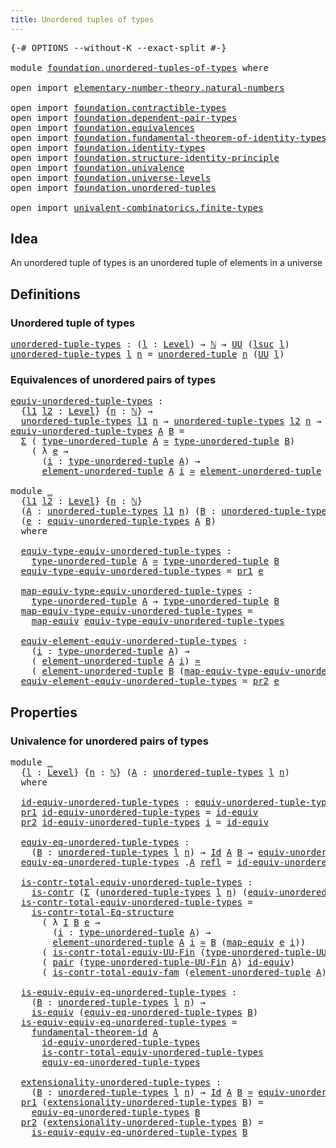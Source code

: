 ```yaml
---
title: Unordered tuples of types
---
```


<pre class="Agda"><a id="51" class="Symbol">{-#</a> <a id="55" class="Keyword">OPTIONS</a> <a id="63" class="Pragma">--without-K</a> <a id="75" class="Pragma">--exact-split</a> <a id="89" class="Symbol">#-}</a>

<a id="94" class="Keyword">module</a> <a id="101" href="foundation.unordered-tuples-of-types.html" class="Module">foundation.unordered-tuples-of-types</a> <a id="138" class="Keyword">where</a>

<a id="145" class="Keyword">open</a> <a id="150" class="Keyword">import</a> <a id="157" href="elementary-number-theory.natural-numbers.html" class="Module">elementary-number-theory.natural-numbers</a>

<a id="199" class="Keyword">open</a> <a id="204" class="Keyword">import</a> <a id="211" href="foundation.contractible-types.html" class="Module">foundation.contractible-types</a>
<a id="241" class="Keyword">open</a> <a id="246" class="Keyword">import</a> <a id="253" href="foundation.dependent-pair-types.html" class="Module">foundation.dependent-pair-types</a>
<a id="285" class="Keyword">open</a> <a id="290" class="Keyword">import</a> <a id="297" href="foundation.equivalences.html" class="Module">foundation.equivalences</a>
<a id="321" class="Keyword">open</a> <a id="326" class="Keyword">import</a> <a id="333" href="foundation.fundamental-theorem-of-identity-types.html" class="Module">foundation.fundamental-theorem-of-identity-types</a>
<a id="382" class="Keyword">open</a> <a id="387" class="Keyword">import</a> <a id="394" href="foundation.identity-types.html" class="Module">foundation.identity-types</a>
<a id="420" class="Keyword">open</a> <a id="425" class="Keyword">import</a> <a id="432" href="foundation.structure-identity-principle.html" class="Module">foundation.structure-identity-principle</a>
<a id="472" class="Keyword">open</a> <a id="477" class="Keyword">import</a> <a id="484" href="foundation.univalence.html" class="Module">foundation.univalence</a>
<a id="506" class="Keyword">open</a> <a id="511" class="Keyword">import</a> <a id="518" href="foundation.universe-levels.html" class="Module">foundation.universe-levels</a>
<a id="545" class="Keyword">open</a> <a id="550" class="Keyword">import</a> <a id="557" href="foundation.unordered-tuples.html" class="Module">foundation.unordered-tuples</a>

<a id="586" class="Keyword">open</a> <a id="591" class="Keyword">import</a> <a id="598" href="univalent-combinatorics.finite-types.html" class="Module">univalent-combinatorics.finite-types</a>
</pre>
## Idea

An unordered tuple of types is an unordered tuple of elements in a universe

## Definitions

### Unordered tuple of types

<pre class="Agda"><a id="unordered-tuple-types"></a><a id="780" href="foundation.unordered-tuples-of-types.html#780" class="Function">unordered-tuple-types</a> <a id="802" class="Symbol">:</a> <a id="804" class="Symbol">(</a><a id="805" href="foundation.unordered-tuples-of-types.html#805" class="Bound">l</a> <a id="807" class="Symbol">:</a> <a id="809" href="Agda.Primitive.html#597" class="Postulate">Level</a><a id="814" class="Symbol">)</a> <a id="816" class="Symbol">→</a> <a id="818" href="elementary-number-theory.natural-numbers.html#1458" class="Datatype">ℕ</a> <a id="820" class="Symbol">→</a> <a id="822" href="foundation-core.universe-levels.html#235" class="Primitive">UU</a> <a id="825" class="Symbol">(</a><a id="826" href="Agda.Primitive.html#780" class="Primitive">lsuc</a> <a id="831" href="foundation.unordered-tuples-of-types.html#805" class="Bound">l</a><a id="832" class="Symbol">)</a>
<a id="834" href="foundation.unordered-tuples-of-types.html#780" class="Function">unordered-tuple-types</a> <a id="856" href="foundation.unordered-tuples-of-types.html#856" class="Bound">l</a> <a id="858" href="foundation.unordered-tuples-of-types.html#858" class="Bound">n</a> <a id="860" class="Symbol">=</a> <a id="862" href="foundation.unordered-tuples.html#1180" class="Function">unordered-tuple</a> <a id="878" href="foundation.unordered-tuples-of-types.html#858" class="Bound">n</a> <a id="880" class="Symbol">(</a><a id="881" href="foundation-core.universe-levels.html#235" class="Primitive">UU</a> <a id="884" href="foundation.unordered-tuples-of-types.html#856" class="Bound">l</a><a id="885" class="Symbol">)</a>
</pre>
### Equivalences of unordered pairs of types

<pre class="Agda"><a id="equiv-unordered-tuple-types"></a><a id="946" href="foundation.unordered-tuples-of-types.html#946" class="Function">equiv-unordered-tuple-types</a> <a id="974" class="Symbol">:</a>
  <a id="978" class="Symbol">{</a><a id="979" href="foundation.unordered-tuples-of-types.html#979" class="Bound">l1</a> <a id="982" href="foundation.unordered-tuples-of-types.html#982" class="Bound">l2</a> <a id="985" class="Symbol">:</a> <a id="987" href="Agda.Primitive.html#597" class="Postulate">Level</a><a id="992" class="Symbol">}</a> <a id="994" class="Symbol">{</a><a id="995" href="foundation.unordered-tuples-of-types.html#995" class="Bound">n</a> <a id="997" class="Symbol">:</a> <a id="999" href="elementary-number-theory.natural-numbers.html#1458" class="Datatype">ℕ</a><a id="1000" class="Symbol">}</a> <a id="1002" class="Symbol">→</a>
  <a id="1006" href="foundation.unordered-tuples-of-types.html#780" class="Function">unordered-tuple-types</a> <a id="1028" href="foundation.unordered-tuples-of-types.html#979" class="Bound">l1</a> <a id="1031" href="foundation.unordered-tuples-of-types.html#995" class="Bound">n</a> <a id="1033" class="Symbol">→</a> <a id="1035" href="foundation.unordered-tuples-of-types.html#780" class="Function">unordered-tuple-types</a> <a id="1057" href="foundation.unordered-tuples-of-types.html#982" class="Bound">l2</a> <a id="1060" href="foundation.unordered-tuples-of-types.html#995" class="Bound">n</a> <a id="1062" class="Symbol">→</a> <a id="1064" href="foundation-core.universe-levels.html#235" class="Primitive">UU</a> <a id="1067" class="Symbol">(</a><a id="1068" href="foundation.unordered-tuples-of-types.html#979" class="Bound">l1</a> <a id="1071" href="Agda.Primitive.html#810" class="Primitive Operator">⊔</a> <a id="1073" href="foundation.unordered-tuples-of-types.html#982" class="Bound">l2</a><a id="1075" class="Symbol">)</a>
<a id="1077" href="foundation.unordered-tuples-of-types.html#946" class="Function">equiv-unordered-tuple-types</a> <a id="1105" href="foundation.unordered-tuples-of-types.html#1105" class="Bound">A</a> <a id="1107" href="foundation.unordered-tuples-of-types.html#1107" class="Bound">B</a> <a id="1109" class="Symbol">=</a>
  <a id="1113" href="foundation-core.dependent-pair-types.html#515" class="Record">Σ</a> <a id="1115" class="Symbol">(</a> <a id="1117" href="foundation.unordered-tuples.html#1474" class="Function">type-unordered-tuple</a> <a id="1138" href="foundation.unordered-tuples-of-types.html#1105" class="Bound">A</a> <a id="1140" href="foundation-core.equivalences.html#1621" class="Function Operator">≃</a> <a id="1142" href="foundation.unordered-tuples.html#1474" class="Function">type-unordered-tuple</a> <a id="1163" href="foundation.unordered-tuples-of-types.html#1107" class="Bound">B</a><a id="1164" class="Symbol">)</a>
    <a id="1170" class="Symbol">(</a> <a id="1172" class="Symbol">λ</a> <a id="1174" href="foundation.unordered-tuples-of-types.html#1174" class="Bound">e</a> <a id="1176" class="Symbol">→</a>
      <a id="1184" class="Symbol">(</a><a id="1185" href="foundation.unordered-tuples-of-types.html#1185" class="Bound">i</a> <a id="1187" class="Symbol">:</a> <a id="1189" href="foundation.unordered-tuples.html#1474" class="Function">type-unordered-tuple</a> <a id="1210" href="foundation.unordered-tuples-of-types.html#1105" class="Bound">A</a><a id="1211" class="Symbol">)</a> <a id="1213" class="Symbol">→</a>
      <a id="1221" href="foundation.unordered-tuples.html#2150" class="Function">element-unordered-tuple</a> <a id="1245" href="foundation.unordered-tuples-of-types.html#1105" class="Bound">A</a> <a id="1247" href="foundation.unordered-tuples-of-types.html#1185" class="Bound">i</a> <a id="1249" href="foundation-core.equivalences.html#1621" class="Function Operator">≃</a> <a id="1251" href="foundation.unordered-tuples.html#2150" class="Function">element-unordered-tuple</a> <a id="1275" href="foundation.unordered-tuples-of-types.html#1107" class="Bound">B</a> <a id="1277" class="Symbol">(</a><a id="1278" href="foundation-core.equivalences.html#1821" class="Function">map-equiv</a> <a id="1288" href="foundation.unordered-tuples-of-types.html#1174" class="Bound">e</a> <a id="1290" href="foundation.unordered-tuples-of-types.html#1185" class="Bound">i</a><a id="1291" class="Symbol">))</a>

<a id="1295" class="Keyword">module</a> <a id="1302" href="foundation.unordered-tuples-of-types.html#1302" class="Module">_</a>
  <a id="1306" class="Symbol">{</a><a id="1307" href="foundation.unordered-tuples-of-types.html#1307" class="Bound">l1</a> <a id="1310" href="foundation.unordered-tuples-of-types.html#1310" class="Bound">l2</a> <a id="1313" class="Symbol">:</a> <a id="1315" href="Agda.Primitive.html#597" class="Postulate">Level</a><a id="1320" class="Symbol">}</a> <a id="1322" class="Symbol">{</a><a id="1323" href="foundation.unordered-tuples-of-types.html#1323" class="Bound">n</a> <a id="1325" class="Symbol">:</a> <a id="1327" href="elementary-number-theory.natural-numbers.html#1458" class="Datatype">ℕ</a><a id="1328" class="Symbol">}</a>
  <a id="1332" class="Symbol">(</a><a id="1333" href="foundation.unordered-tuples-of-types.html#1333" class="Bound">A</a> <a id="1335" class="Symbol">:</a> <a id="1337" href="foundation.unordered-tuples-of-types.html#780" class="Function">unordered-tuple-types</a> <a id="1359" href="foundation.unordered-tuples-of-types.html#1307" class="Bound">l1</a> <a id="1362" href="foundation.unordered-tuples-of-types.html#1323" class="Bound">n</a><a id="1363" class="Symbol">)</a> <a id="1365" class="Symbol">(</a><a id="1366" href="foundation.unordered-tuples-of-types.html#1366" class="Bound">B</a> <a id="1368" class="Symbol">:</a> <a id="1370" href="foundation.unordered-tuples-of-types.html#780" class="Function">unordered-tuple-types</a> <a id="1392" href="foundation.unordered-tuples-of-types.html#1310" class="Bound">l2</a> <a id="1395" href="foundation.unordered-tuples-of-types.html#1323" class="Bound">n</a><a id="1396" class="Symbol">)</a>
  <a id="1400" class="Symbol">(</a><a id="1401" href="foundation.unordered-tuples-of-types.html#1401" class="Bound">e</a> <a id="1403" class="Symbol">:</a> <a id="1405" href="foundation.unordered-tuples-of-types.html#946" class="Function">equiv-unordered-tuple-types</a> <a id="1433" href="foundation.unordered-tuples-of-types.html#1333" class="Bound">A</a> <a id="1435" href="foundation.unordered-tuples-of-types.html#1366" class="Bound">B</a><a id="1436" class="Symbol">)</a>
  <a id="1440" class="Keyword">where</a>

  <a id="1449" href="foundation.unordered-tuples-of-types.html#1449" class="Function">equiv-type-equiv-unordered-tuple-types</a> <a id="1488" class="Symbol">:</a>
    <a id="1494" href="foundation.unordered-tuples.html#1474" class="Function">type-unordered-tuple</a> <a id="1515" href="foundation.unordered-tuples-of-types.html#1333" class="Bound">A</a> <a id="1517" href="foundation-core.equivalences.html#1621" class="Function Operator">≃</a> <a id="1519" href="foundation.unordered-tuples.html#1474" class="Function">type-unordered-tuple</a> <a id="1540" href="foundation.unordered-tuples-of-types.html#1366" class="Bound">B</a>
  <a id="1544" href="foundation.unordered-tuples-of-types.html#1449" class="Function">equiv-type-equiv-unordered-tuple-types</a> <a id="1583" class="Symbol">=</a> <a id="1585" href="foundation-core.dependent-pair-types.html#605" class="Field">pr1</a> <a id="1589" href="foundation.unordered-tuples-of-types.html#1401" class="Bound">e</a>

  <a id="1594" href="foundation.unordered-tuples-of-types.html#1594" class="Function">map-equiv-type-equiv-unordered-tuple-types</a> <a id="1637" class="Symbol">:</a>
    <a id="1643" href="foundation.unordered-tuples.html#1474" class="Function">type-unordered-tuple</a> <a id="1664" href="foundation.unordered-tuples-of-types.html#1333" class="Bound">A</a> <a id="1666" class="Symbol">→</a> <a id="1668" href="foundation.unordered-tuples.html#1474" class="Function">type-unordered-tuple</a> <a id="1689" href="foundation.unordered-tuples-of-types.html#1366" class="Bound">B</a>
  <a id="1693" href="foundation.unordered-tuples-of-types.html#1594" class="Function">map-equiv-type-equiv-unordered-tuple-types</a> <a id="1736" class="Symbol">=</a>
    <a id="1742" href="foundation-core.equivalences.html#1821" class="Function">map-equiv</a> <a id="1752" href="foundation.unordered-tuples-of-types.html#1449" class="Function">equiv-type-equiv-unordered-tuple-types</a>

  <a id="1794" href="foundation.unordered-tuples-of-types.html#1794" class="Function">equiv-element-equiv-unordered-tuple-types</a> <a id="1836" class="Symbol">:</a>
    <a id="1842" class="Symbol">(</a><a id="1843" href="foundation.unordered-tuples-of-types.html#1843" class="Bound">i</a> <a id="1845" class="Symbol">:</a> <a id="1847" href="foundation.unordered-tuples.html#1474" class="Function">type-unordered-tuple</a> <a id="1868" href="foundation.unordered-tuples-of-types.html#1333" class="Bound">A</a><a id="1869" class="Symbol">)</a> <a id="1871" class="Symbol">→</a>
    <a id="1877" class="Symbol">(</a> <a id="1879" href="foundation.unordered-tuples.html#2150" class="Function">element-unordered-tuple</a> <a id="1903" href="foundation.unordered-tuples-of-types.html#1333" class="Bound">A</a> <a id="1905" href="foundation.unordered-tuples-of-types.html#1843" class="Bound">i</a><a id="1906" class="Symbol">)</a> <a id="1908" href="foundation-core.equivalences.html#1621" class="Function Operator">≃</a>
    <a id="1914" class="Symbol">(</a> <a id="1916" href="foundation.unordered-tuples.html#2150" class="Function">element-unordered-tuple</a> <a id="1940" href="foundation.unordered-tuples-of-types.html#1366" class="Bound">B</a> <a id="1942" class="Symbol">(</a><a id="1943" href="foundation.unordered-tuples-of-types.html#1594" class="Function">map-equiv-type-equiv-unordered-tuple-types</a> <a id="1986" href="foundation.unordered-tuples-of-types.html#1843" class="Bound">i</a><a id="1987" class="Symbol">))</a>
  <a id="1992" href="foundation.unordered-tuples-of-types.html#1794" class="Function">equiv-element-equiv-unordered-tuple-types</a> <a id="2034" class="Symbol">=</a> <a id="2036" href="foundation-core.dependent-pair-types.html#617" class="Field">pr2</a> <a id="2040" href="foundation.unordered-tuples-of-types.html#1401" class="Bound">e</a>
</pre>
## Properties

### Univalence for unordered pairs of types

<pre class="Agda"><a id="2115" class="Keyword">module</a> <a id="2122" href="foundation.unordered-tuples-of-types.html#2122" class="Module">_</a>
  <a id="2126" class="Symbol">{</a><a id="2127" href="foundation.unordered-tuples-of-types.html#2127" class="Bound">l</a> <a id="2129" class="Symbol">:</a> <a id="2131" href="Agda.Primitive.html#597" class="Postulate">Level</a><a id="2136" class="Symbol">}</a> <a id="2138" class="Symbol">{</a><a id="2139" href="foundation.unordered-tuples-of-types.html#2139" class="Bound">n</a> <a id="2141" class="Symbol">:</a> <a id="2143" href="elementary-number-theory.natural-numbers.html#1458" class="Datatype">ℕ</a><a id="2144" class="Symbol">}</a> <a id="2146" class="Symbol">(</a><a id="2147" href="foundation.unordered-tuples-of-types.html#2147" class="Bound">A</a> <a id="2149" class="Symbol">:</a> <a id="2151" href="foundation.unordered-tuples-of-types.html#780" class="Function">unordered-tuple-types</a> <a id="2173" href="foundation.unordered-tuples-of-types.html#2127" class="Bound">l</a> <a id="2175" href="foundation.unordered-tuples-of-types.html#2139" class="Bound">n</a><a id="2176" class="Symbol">)</a>
  <a id="2180" class="Keyword">where</a>
  
  <a id="2191" href="foundation.unordered-tuples-of-types.html#2191" class="Function">id-equiv-unordered-tuple-types</a> <a id="2222" class="Symbol">:</a> <a id="2224" href="foundation.unordered-tuples-of-types.html#946" class="Function">equiv-unordered-tuple-types</a> <a id="2252" href="foundation.unordered-tuples-of-types.html#2147" class="Bound">A</a> <a id="2254" href="foundation.unordered-tuples-of-types.html#2147" class="Bound">A</a>
  <a id="2258" href="foundation-core.dependent-pair-types.html#605" class="Field">pr1</a> <a id="2262" href="foundation.unordered-tuples-of-types.html#2191" class="Function">id-equiv-unordered-tuple-types</a> <a id="2293" class="Symbol">=</a> <a id="2295" href="foundation-core.equivalences.html#2494" class="Function">id-equiv</a>
  <a id="2306" href="foundation-core.dependent-pair-types.html#617" class="Field">pr2</a> <a id="2310" href="foundation.unordered-tuples-of-types.html#2191" class="Function">id-equiv-unordered-tuple-types</a> <a id="2341" href="foundation.unordered-tuples-of-types.html#2341" class="Bound">i</a> <a id="2343" class="Symbol">=</a> <a id="2345" href="foundation-core.equivalences.html#2494" class="Function">id-equiv</a>

  <a id="2357" href="foundation.unordered-tuples-of-types.html#2357" class="Function">equiv-eq-unordered-tuple-types</a> <a id="2388" class="Symbol">:</a>
    <a id="2394" class="Symbol">(</a><a id="2395" href="foundation.unordered-tuples-of-types.html#2395" class="Bound">B</a> <a id="2397" class="Symbol">:</a> <a id="2399" href="foundation.unordered-tuples-of-types.html#780" class="Function">unordered-tuple-types</a> <a id="2421" href="foundation.unordered-tuples-of-types.html#2127" class="Bound">l</a> <a id="2423" href="foundation.unordered-tuples-of-types.html#2139" class="Bound">n</a><a id="2424" class="Symbol">)</a> <a id="2426" class="Symbol">→</a> <a id="2428" href="foundation-core.identity-types.html#1767" class="Datatype">Id</a> <a id="2431" href="foundation.unordered-tuples-of-types.html#2147" class="Bound">A</a> <a id="2433" href="foundation.unordered-tuples-of-types.html#2395" class="Bound">B</a> <a id="2435" class="Symbol">→</a> <a id="2437" href="foundation.unordered-tuples-of-types.html#946" class="Function">equiv-unordered-tuple-types</a> <a id="2465" href="foundation.unordered-tuples-of-types.html#2147" class="Bound">A</a> <a id="2467" href="foundation.unordered-tuples-of-types.html#2395" class="Bound">B</a>
  <a id="2471" href="foundation.unordered-tuples-of-types.html#2357" class="Function">equiv-eq-unordered-tuple-types</a> <a id="2502" class="DottedPattern Symbol">.</a><a id="2503" href="foundation.unordered-tuples-of-types.html#2147" class="DottedPattern Bound">A</a> <a id="2505" href="foundation-core.identity-types.html#1820" class="InductiveConstructor">refl</a> <a id="2510" class="Symbol">=</a> <a id="2512" href="foundation.unordered-tuples-of-types.html#2191" class="Function">id-equiv-unordered-tuple-types</a>

  <a id="2546" href="foundation.unordered-tuples-of-types.html#2546" class="Function">is-contr-total-equiv-unordered-tuple-types</a> <a id="2589" class="Symbol">:</a>
    <a id="2595" href="foundation-core.contractible-types.html#1006" class="Function">is-contr</a> <a id="2604" class="Symbol">(</a><a id="2605" href="foundation-core.dependent-pair-types.html#515" class="Record">Σ</a> <a id="2607" class="Symbol">(</a><a id="2608" href="foundation.unordered-tuples-of-types.html#780" class="Function">unordered-tuple-types</a> <a id="2630" href="foundation.unordered-tuples-of-types.html#2127" class="Bound">l</a> <a id="2632" href="foundation.unordered-tuples-of-types.html#2139" class="Bound">n</a><a id="2633" class="Symbol">)</a> <a id="2635" class="Symbol">(</a><a id="2636" href="foundation.unordered-tuples-of-types.html#946" class="Function">equiv-unordered-tuple-types</a> <a id="2664" href="foundation.unordered-tuples-of-types.html#2147" class="Bound">A</a><a id="2665" class="Symbol">))</a>
  <a id="2670" href="foundation.unordered-tuples-of-types.html#2546" class="Function">is-contr-total-equiv-unordered-tuple-types</a> <a id="2713" class="Symbol">=</a>
    <a id="2719" href="foundation.structure-identity-principle.html#1341" class="Function">is-contr-total-Eq-structure</a>
      <a id="2753" class="Symbol">(</a> <a id="2755" class="Symbol">λ</a> <a id="2757" href="foundation.unordered-tuples-of-types.html#2757" class="Bound">I</a> <a id="2759" href="foundation.unordered-tuples-of-types.html#2759" class="Bound">B</a> <a id="2761" href="foundation.unordered-tuples-of-types.html#2761" class="Bound">e</a> <a id="2763" class="Symbol">→</a>
        <a id="2773" class="Symbol">(</a><a id="2774" href="foundation.unordered-tuples-of-types.html#2774" class="Bound">i</a> <a id="2776" class="Symbol">:</a> <a id="2778" href="foundation.unordered-tuples.html#1474" class="Function">type-unordered-tuple</a> <a id="2799" href="foundation.unordered-tuples-of-types.html#2147" class="Bound">A</a><a id="2800" class="Symbol">)</a> <a id="2802" class="Symbol">→</a>
        <a id="2812" href="foundation.unordered-tuples.html#2150" class="Function">element-unordered-tuple</a> <a id="2836" href="foundation.unordered-tuples-of-types.html#2147" class="Bound">A</a> <a id="2838" href="foundation.unordered-tuples-of-types.html#2774" class="Bound">i</a> <a id="2840" href="foundation-core.equivalences.html#1621" class="Function Operator">≃</a> <a id="2842" href="foundation.unordered-tuples-of-types.html#2759" class="Bound">B</a> <a id="2844" class="Symbol">(</a><a id="2845" href="foundation-core.equivalences.html#1821" class="Function">map-equiv</a> <a id="2855" href="foundation.unordered-tuples-of-types.html#2761" class="Bound">e</a> <a id="2857" href="foundation.unordered-tuples-of-types.html#2774" class="Bound">i</a><a id="2858" class="Symbol">))</a>
      <a id="2867" class="Symbol">(</a> <a id="2869" href="univalent-combinatorics.finite-types.html#21711" class="Function">is-contr-total-equiv-UU-Fin</a> <a id="2897" class="Symbol">(</a><a id="2898" href="foundation.unordered-tuples.html#1394" class="Function">type-unordered-tuple-UU-Fin</a> <a id="2926" href="foundation.unordered-tuples-of-types.html#2147" class="Bound">A</a><a id="2927" class="Symbol">))</a>
      <a id="2936" class="Symbol">(</a> <a id="2938" href="foundation-core.dependent-pair-types.html#588" class="InductiveConstructor">pair</a> <a id="2943" class="Symbol">(</a><a id="2944" href="foundation.unordered-tuples.html#1394" class="Function">type-unordered-tuple-UU-Fin</a> <a id="2972" href="foundation.unordered-tuples-of-types.html#2147" class="Bound">A</a><a id="2973" class="Symbol">)</a> <a id="2975" href="foundation-core.equivalences.html#2494" class="Function">id-equiv</a><a id="2983" class="Symbol">)</a>
      <a id="2991" class="Symbol">(</a> <a id="2993" href="foundation.univalence.html#2384" class="Function">is-contr-total-equiv-fam</a> <a id="3018" class="Symbol">(</a><a id="3019" href="foundation.unordered-tuples.html#2150" class="Function">element-unordered-tuple</a> <a id="3043" href="foundation.unordered-tuples-of-types.html#2147" class="Bound">A</a><a id="3044" class="Symbol">))</a>

  <a id="3050" href="foundation.unordered-tuples-of-types.html#3050" class="Function">is-equiv-equiv-eq-unordered-tuple-types</a> <a id="3090" class="Symbol">:</a>
    <a id="3096" class="Symbol">(</a><a id="3097" href="foundation.unordered-tuples-of-types.html#3097" class="Bound">B</a> <a id="3099" class="Symbol">:</a> <a id="3101" href="foundation.unordered-tuples-of-types.html#780" class="Function">unordered-tuple-types</a> <a id="3123" href="foundation.unordered-tuples-of-types.html#2127" class="Bound">l</a> <a id="3125" href="foundation.unordered-tuples-of-types.html#2139" class="Bound">n</a><a id="3126" class="Symbol">)</a> <a id="3128" class="Symbol">→</a>
    <a id="3134" href="foundation-core.equivalences.html#1556" class="Function">is-equiv</a> <a id="3143" class="Symbol">(</a><a id="3144" href="foundation.unordered-tuples-of-types.html#2357" class="Function">equiv-eq-unordered-tuple-types</a> <a id="3175" href="foundation.unordered-tuples-of-types.html#3097" class="Bound">B</a><a id="3176" class="Symbol">)</a>
  <a id="3180" href="foundation.unordered-tuples-of-types.html#3050" class="Function">is-equiv-equiv-eq-unordered-tuple-types</a> <a id="3220" class="Symbol">=</a>
    <a id="3226" href="foundation-core.fundamental-theorem-of-identity-types.html#1904" class="Function">fundamental-theorem-id</a> <a id="3249" href="foundation.unordered-tuples-of-types.html#2147" class="Bound">A</a>
      <a id="3257" href="foundation.unordered-tuples-of-types.html#2191" class="Function">id-equiv-unordered-tuple-types</a>
      <a id="3294" href="foundation.unordered-tuples-of-types.html#2546" class="Function">is-contr-total-equiv-unordered-tuple-types</a>
      <a id="3343" href="foundation.unordered-tuples-of-types.html#2357" class="Function">equiv-eq-unordered-tuple-types</a>

  <a id="3377" href="foundation.unordered-tuples-of-types.html#3377" class="Function">extensionality-unordered-tuple-types</a> <a id="3414" class="Symbol">:</a>
    <a id="3420" class="Symbol">(</a><a id="3421" href="foundation.unordered-tuples-of-types.html#3421" class="Bound">B</a> <a id="3423" class="Symbol">:</a> <a id="3425" href="foundation.unordered-tuples-of-types.html#780" class="Function">unordered-tuple-types</a> <a id="3447" href="foundation.unordered-tuples-of-types.html#2127" class="Bound">l</a> <a id="3449" href="foundation.unordered-tuples-of-types.html#2139" class="Bound">n</a><a id="3450" class="Symbol">)</a> <a id="3452" class="Symbol">→</a> <a id="3454" href="foundation-core.identity-types.html#1767" class="Datatype">Id</a> <a id="3457" href="foundation.unordered-tuples-of-types.html#2147" class="Bound">A</a> <a id="3459" href="foundation.unordered-tuples-of-types.html#3421" class="Bound">B</a> <a id="3461" href="foundation-core.equivalences.html#1621" class="Function Operator">≃</a> <a id="3463" href="foundation.unordered-tuples-of-types.html#946" class="Function">equiv-unordered-tuple-types</a> <a id="3491" href="foundation.unordered-tuples-of-types.html#2147" class="Bound">A</a> <a id="3493" href="foundation.unordered-tuples-of-types.html#3421" class="Bound">B</a>
  <a id="3497" href="foundation-core.dependent-pair-types.html#605" class="Field">pr1</a> <a id="3501" class="Symbol">(</a><a id="3502" href="foundation.unordered-tuples-of-types.html#3377" class="Function">extensionality-unordered-tuple-types</a> <a id="3539" href="foundation.unordered-tuples-of-types.html#3539" class="Bound">B</a><a id="3540" class="Symbol">)</a> <a id="3542" class="Symbol">=</a>
    <a id="3548" href="foundation.unordered-tuples-of-types.html#2357" class="Function">equiv-eq-unordered-tuple-types</a> <a id="3579" href="foundation.unordered-tuples-of-types.html#3539" class="Bound">B</a>
  <a id="3583" href="foundation-core.dependent-pair-types.html#617" class="Field">pr2</a> <a id="3587" class="Symbol">(</a><a id="3588" href="foundation.unordered-tuples-of-types.html#3377" class="Function">extensionality-unordered-tuple-types</a> <a id="3625" href="foundation.unordered-tuples-of-types.html#3625" class="Bound">B</a><a id="3626" class="Symbol">)</a> <a id="3628" class="Symbol">=</a>
    <a id="3634" href="foundation.unordered-tuples-of-types.html#3050" class="Function">is-equiv-equiv-eq-unordered-tuple-types</a> <a id="3674" href="foundation.unordered-tuples-of-types.html#3625" class="Bound">B</a>
</pre>

